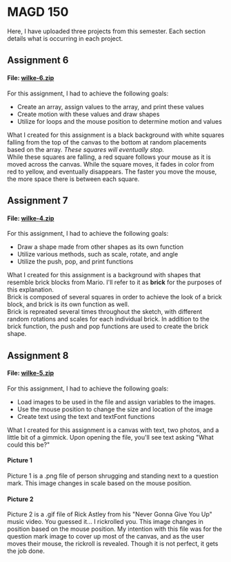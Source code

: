 # MAGD 150
Here, I have uploaded three projects from this semester. Each section details what is occurring in each project.

## Assignment 6
#### File: [wilke-6.zip](https://github.com/WilkeJO15/Master/files/11298253/wilke-6.zip)
For this assignment, I had to achieve the following goals:
* Create an array, assign values to the array, and print these values
* Create motion with these values and draw shapes
* Utilize for loops and the mouse position to determine motion and values

What I created for this assignment is a black background with white squares falling from the top of the canvas to the bottom at random placements based on the array. _These squares will eventually stop._  
While these squares are falling, a red square follows your mouse as it is moved across the canvas. 
While the square moves, it fades in color from red to yellow, and eventually disappears. The faster you move the mouse, the more space there is between each square.

## Assignment 7
#### File: [wilke-4.zip](https://github.com/WilkeJO15/Master/files/11298254/wilke-4.zip)
For this assignment, I had to achieve the following goals:
* Draw a shape made from other shapes as its own function
* Utilize various methods, such as scale, rotate, and angle
* Utilize the push, pop, and print functions

What I created for this assignment is a background with shapes that resemble brick blocks from Mario. I'll refer to it as **brick** for the purposes of this explanation.  
Brick is composed of several squares in order to achieve the look of a brick block, and brick is its own function as well.  
Brick is repreated several times throughout the sketch, with different random rotations and scales for each individual brick.
In addition to the brick function, the push and pop functions are used to create the brick shape. 

## Assignment 8
#### File: [wilke-5.zip](https://github.com/WilkeJO15/Master/files/11298255/wilke-5.zip)
For this assignment, I had to achieve the following goals:
* Load images to be used in the file and assign variables to the images.
* Use the mouse position to change the size and location of the image
* Create text using the text and textFont functions

What I created for this assignment is a canvas with text, two photos, and a little bit of a gimmick.
Upon opening the file, you'll see text asking "What could this be?"
#### Picture 1
Picture 1 is a .png file of person shrugging and standing next to a question mark. This image changes in scale based on the mouse position.
#### Picture 2
Picture 2 is a .gif file of Rick Astley from his "Never Gonna Give You Up" music video. You guessed it... I rickrolled you. This image changes in position based on the mouse position.
My intention with this file was for the question mark image to cover up most of the canvas, and as the user moves their mouse, the rickroll is revealed. Though it is not perfect, it gets the job done.